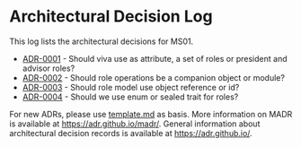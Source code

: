 # Architectural Decision Log

This log lists the architectural decisions for MS01.

* [ADR-0001](decisions/0001-viva-model-use-role-list) - Should viva use as attribute, a set of roles or president and advisor roles?
* [ADR-0002](decisions/0002-role-operations-use-module) - Should role operations be a companion object or module?
* [ADR-0003](decisions/0003-role-model-use-resource-reference) - Should role model use object reference or id?
* [ADR-0004](decisions/0004-role-model-use-enum.md) - Should we use enum or sealed trait for roles?

For new ADRs, please use [template.md](template.md) as basis.
More information on MADR is available at <https://adr.github.io/madr/>.
General information about architectural decision records is available at <https://adr.github.io/>.